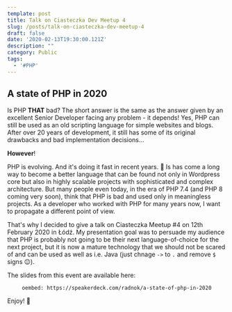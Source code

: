 ```yaml
---
template: post
title: Talk on Ciasteczka Dev Meetup 4
slug: /posts/talk-on-ciasteczka-dev-meetup-4
draft: false
date: '2020-02-13T19:30:00.121Z'
description: ""
category: Public
tags:
  - '#PHP'
---
```


## A state of PHP in 2020

Is PHP **THAT** bad? The short answer is the same as the answer given by an excellent Senior Developer facing any 
problem - it depends! Yes, PHP can still be used as an old scripting language for simple websites and blogs. 
After over 20 years of development, it still has some of its original drawbacks and bad implementation decisions...

**However**! 

PHP is evolving. And it's doing it fast in recent years. 🚀 Is has come a long way to become a better language that can 
be found not only in Wordpress core but also in highly scalable projects with sophisticated and complex architecture. 
But many people even today, in the era of PHP 7.4 (and PHP 8 coming very soon), think that PHP is bad and used only in 
meaningless projects. As a developer who worked with PHP for many years now, I want to propagate a different point of 
view. 

That's why I decided to give a talk on Ciasteczka Meetup #4 on 12th February 2020 in Łódź. My presentation goal was to 
persuade my audience that PHP is probably not going to be their next language-of-choice for the next project, but it is 
now a mature technology that we should not be scared of and can be used as well as i.e. Java (just chnage `->` to `.` 
and remove `$` signs 😉). 

The slides from this event are available here: 

<div style="text-align: center;">

`oembed: https://speakerdeck.com/radnok/a-state-of-php-in-2020`

</div>

Enjoy! 🤟
